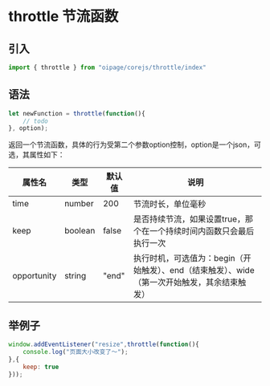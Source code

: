 # throttle 节流函数

## 引入

```js
import { throttle } from "oipage/corejs/throttle/index"
```

## 语法

```js
let newFunction = throttle(function(){
    // todo
}, option);
```

返回一个节流函数，具体的行为受第二个参数option控制，option是一个json，可选，其属性如下：

| 属性名 | 类型 | 默认值 | 说明 |
| ---------- | ---------- | ---------- | ---------- |
| time | number | 200 | 节流时长，单位毫秒 |
| keep | boolean | false | 是否持续节流，如果设置true，那个在一个持续时间内函数只会最后执行一次 |
| opportunity | string | "end" |  执行时机，可选值为：begin（开始触发）、end（结束触发）、wide（第一次开始触发，其余结束触发） |

## 举例子

```js
window.addEventListener("resize",throttle(function(){
    console.log("页面大小改变了～");
},{
    keep: true
}));
```
